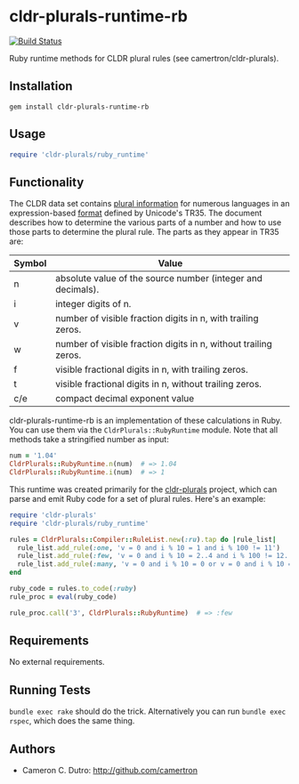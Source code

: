 cldr-plurals-runtime-rb
=================

[![Build Status](https://travis-ci.org/camertron/cldr-plurals-runtime-rb.svg?branch=master)](http://travis-ci.org/camertron/cldr-plurals-runtime-rb)

Ruby runtime methods for CLDR plural rules (see camertron/cldr-plurals).

## Installation

`gem install cldr-plurals-runtime-rb`

## Usage

```ruby
require 'cldr-plurals/ruby_runtime'
```

## Functionality

The CLDR data set contains [plural information](http://unicode.org/cldr/trac/browser/tags/release-26-d04/common/supplemental/plurals.xml) for numerous languages in an expression-based [format](http://www.unicode.org/reports/tr35/tr35-numbers.html#Language_Plural_Rules) defined by Unicode's TR35. The document describes how to determine the various parts of a number and how to use those parts to determine the plural rule. The parts as they appear in TR35 are:

| Symbol | Value                                                          |
|:-------|----------------------------------------------------------------|
| n      | absolute value of the source number (integer and decimals).    |
| i      | integer digits of n.                                           |
| v      | number of visible fraction digits in n, with trailing zeros.   |
| w      | number of visible fraction digits in n, without trailing zeros.|
| f      | visible fractional digits in n, with trailing zeros.           |
| t      | visible fractional digits in n, without trailing zeros.        |
| c/e    | compact decimal exponent value                                 |

cldr-plurals-runtime-rb is an implementation of these calculations in Ruby. You can use them via the `CldrPlurals::RubyRuntime` module. Note that all methods take a stringified number as input:

```ruby
num = '1.04'
CldrPlurals::RubyRuntime.n(num)  # => 1.04
CldrPlurals::RubyRuntime.i(num)  # => 1
```

This runtime was created primarily for the [cldr-plurals](https://github.com/camertron/cldr-plurals) project, which can parse and emit Ruby code for a set of plural rules. Here's an example:

```ruby
require 'cldr-plurals'
require 'cldr-plurals/ruby_runtime'

rules = CldrPlurals::Compiler::RuleList.new(:ru).tap do |rule_list|
  rule_list.add_rule(:one, 'v = 0 and i % 10 = 1 and i % 100 != 11')
  rule_list.add_rule(:few, 'v = 0 and i % 10 = 2..4 and i % 100 != 12..14')
  rule_list.add_rule(:many, 'v = 0 and i % 10 = 0 or v = 0 and i % 10 = 5..9 or v = 0 and i % 100 = 11..14')
end

ruby_code = rules.to_code(:ruby)
rule_proc = eval(ruby_code)

rule_proc.call('3', CldrPlurals::RubyRuntime)  # => :few
```

## Requirements

No external requirements.

## Running Tests

`bundle exec rake` should do the trick. Alternatively you can run `bundle exec rspec`, which does the same thing.

## Authors

* Cameron C. Dutro: http://github.com/camertron
